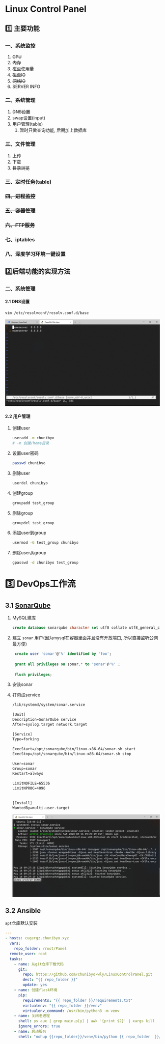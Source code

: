 # Linux Control Panel

## :one: 主要功能

### 一、系统监控

1. ~~CPU~~
2. ~~内存~~
3. ~~磁盘使用量~~
4. ~~磁盘IO~~
5. ~~网络IO~~
6. SERVER INFO

### 二、系统管理

1. ~~DNS设置~~
2. swap设置(input)
3. 用户管理(table)
   1. 暂时只做查询功能, 后期加上数据库

### 三、文件管理

1. 上传
2. 下载
3. ~~目录浏览~~

### 三、定时任务(table)

### ~~四、进程监控~~

### ~~五、容器管理~~

### ~~六、FTP服务~~

### 七、iptables

### 八、深度学习环境一键设置



## :two:后端功能的实现方法

### 二、系统管理

#### 2.1 DNS设置

```bash
vim /etc/resolvconf/resolv.conf.d/base
```

![image-20200509104046360](README.assets/image-20200509104046360.png)

#### 2.2 用户管理

1. 创建user

   ```bash
   useradd -m chunibyo
   # -m 创建/home目录
   ```

2. 设置user密码

   ```bash
   passwd chunibyo
   ```

   

3. 删除user

   ```bash
   userdel chunibyo
   ```

4. 创建group

   ```bash
   groupadd test_group
   ```

5. 删除group

   ```bash
   groupdel test_group
   ```

6. 添加user到group

   ```bash
   usermod -G test_group chunibyo
   ```

7. 删除user从group

   ```bash
   gpasswd -d chunibyo test_group
   ```


# :three: DevOps工作流

## 3.1 [SonarQube](https://www.fosstechnix.com/install-sonarqube-on-ubuntu/#step-3-download-and-install-sonarqube-on-ubuntu)

1. MySQL建库

   ```sql
   create database sonarqube character set utf8 collate utf8_general_ci;
   ```

2. 建立 `sonar` 用户(因为mysql在容器里面并且没有开放端口, 所以直接监听公网最方便)

   ```sql
    create user 'sonar'@'%' identified by 'foo';
    
    grant all privileges on sonar.* to 'sonar'@'%' ;
    
    flush privileges;
   ```

3. 安装sonar

4. 打包成service

   ```
   /lib/systemd/system/sonar.service
   
   [Unit]
   Description=SonarQube service
   After=syslog.target network.target
   
   [Service]
   Type=forking
   
   ExecStart=/opt/sonarqube/bin/linux-x86-64/sonar.sh start
   ExecStop=/opt/sonarqube/bin/linux-x86-64/sonar.sh stop
   
   User=sonar
   Group=sonar
   Restart=always
   
   LimitNOFILE=65536
   LimitNPROC=4096
   
   
   [Install]
   WantedBy=multi-user.target
   ```

   ![image-20200516100948576](README.assets/image-20200516100948576.png)

## 3.2 Ansible

`apt`仓库默认安装

```yaml
---
- hosts: cugergz.chunibyo.xyz
  vars:
    repo_folder: /root/Panel
  remote_user: root
  tasks:
    - name: 从git仓库下载代码
      git:
        repo: https://github.com/chunibyo-wly/LinuxControlPanel.git
        dest: "{{ repo_folder }}"
        update: yes
    - name: 创建flask环境
      pip:
        requirements: "{{ repo_folder }}/requirements.txt"
        virtualenv: "{{ repo_folder }}/venv"
        virtualenv_command: /usr/bin/python3 -m venv
    - name: 关闭老进程
      shell: ps aux | grep main.p[y] | awk '{print $2}' | xargs kill
      ignore_errors: true
    - name: 启动服务
      shell: "nohup {{repo_folder}}/venv/bin/python {{ repo_folder  }}/main.py &"
```

